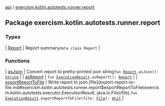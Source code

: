 [api](../index.md) / [exercism.kotlin.autotests.runner.report](./index.md)

## Package exercism.kotlin.autotests.runner.report

### Types

| [Report](-report/index.md) | Report summary`data class Report` |

### Functions

| [asJson](as-json.md) | Convert report to pretty-printed json string`fun `[`Report`](-report/index.md)`.asJson(): `[`String`](https://kotlinlang.org/api/latest/jvm/stdlib/kotlin/-string/index.html) |
| [asReport](as-report.md) | `fun `[`ExecutionResult`](../exercism.kotlin.autotests.executor/-execution-result/index.md)`.asReport(): `[`Report`](-report/index.md) |
| [exportReportToFile](export-report-to-file.md) | Write report to json [file](export-report-to-file.md#exercism.kotlin.autotests.runner.report$exportReportToFile(exercism.kotlin.autotests.executor.ExecutionResult, java.io.File)/file).`fun `[`ExecutionResult`](../exercism.kotlin.autotests.executor/-execution-result/index.md)`.exportReportToFile(file: `[`File`](https://docs.oracle.com/javase/6/docs/api/java/io/File.html)`): `[`Unit`](https://kotlinlang.org/api/latest/jvm/stdlib/kotlin/-unit/index.html) |

